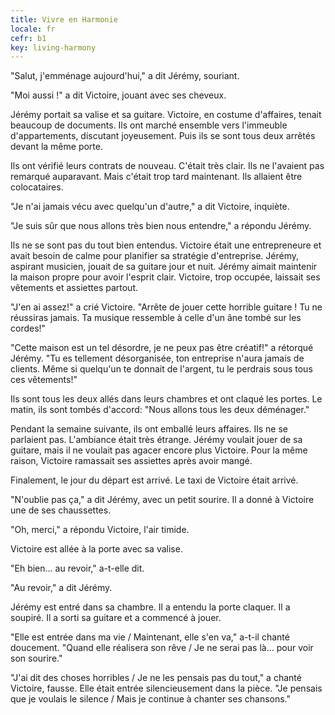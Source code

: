 ```yaml
---
title: Vivre en Harmonie
locale: fr
cefr: b1
key: living-harmony
---
```


"Salut, j'emménage aujourd'hui," a dit Jérémy, souriant.

"Moi aussi !" a dit Victoire, jouant avec ses cheveux.

Jérémy portait sa valise et sa guitare. Victoire, en costume d'affaires, tenait beaucoup de documents. Ils ont marché ensemble vers l'immeuble d'appartements, discutant joyeusement. Puis ils se sont tous deux arrêtés devant la même porte.

Ils ont vérifié leurs contrats de nouveau. C'était très clair. Ils ne l'avaient pas remarqué auparavant. Mais c'était trop tard maintenant. Ils allaient être colocataires.

"Je n'ai jamais vécu avec quelqu'un d'autre," a dit Victoire, inquiète.

"Je suis sûr que nous allons très bien nous entendre," a répondu Jérémy.

Ils ne se sont pas du tout bien entendus. Victoire était une entrepreneure et avait besoin de calme pour planifier sa stratégie d'entreprise. Jérémy, aspirant musicien, jouait de sa guitare jour et nuit. Jérémy aimait maintenir la maison propre pour avoir l'esprit clair. Victoire, trop occupée, laissait ses vêtements et assiettes partout.

"J'en ai assez!" a crié Victoire. "Arrête de jouer cette horrible guitare ! Tu ne réussiras jamais. Ta musique ressemble à celle d'un âne tombé sur les cordes!"

"Cette maison est un tel désordre, je ne peux pas être créatif!" a rétorqué Jérémy. "Tu es tellement désorganisée, ton entreprise n'aura jamais de clients. Même si quelqu'un te donnait de l'argent, tu le perdrais sous tous ces vêtements!"

Ils sont tous les deux allés dans leurs chambres et ont claqué les portes. Le matin, ils sont tombés d'accord: "Nous allons tous les deux déménager."

Pendant la semaine suivante, ils ont emballé leurs affaires. Ils ne se parlaient pas. L'ambiance était très étrange. Jérémy voulait jouer de sa guitare, mais il ne voulait pas agacer encore plus Victoire. Pour la même raison, Victoire ramassait ses assiettes après avoir mangé.

Finalement, le jour du départ est arrivé. Le taxi de Victoire était arrivé.

"N'oublie pas ça," a dit Jérémy, avec un petit sourire. Il a donné à Victoire une de ses chaussettes.

"Oh, merci," a répondu Victoire, l'air timide.

Victoire est allée à la porte avec sa valise.

"Eh bien... au revoir," a-t-elle dit.

"Au revoir," a dit Jérémy.

Jérémy est entré dans sa chambre. Il a entendu la porte claquer. Il a soupiré. Il a sorti sa guitare et a commencé à jouer.

"Elle est entrée dans ma vie / Maintenant, elle s'en va," a-t-il chanté doucement. "Quand elle réalisera son rêve / Je ne serai pas là... pour voir son sourire."

"J'ai dit des choses horribles / Je ne les pensais pas du tout," a chanté Victoire, fausse. Elle était entrée silencieusement dans la pièce. "Je pensais que je voulais le silence / Mais je continue à chanter ses chansons."